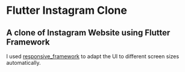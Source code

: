 # Flutter Instagram Clone

## A clone of Instagram Website using Flutter Framework

I used [responsive_framework](https://pub.dev/packages/responsive_framework) to adapt the UI to different screen sizes automatically.
